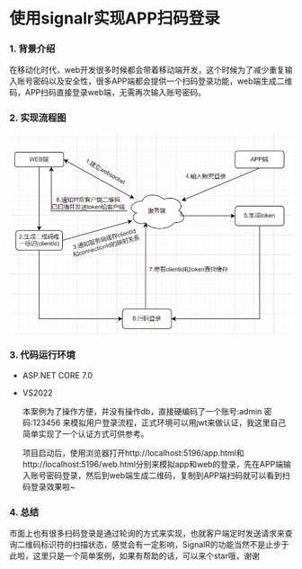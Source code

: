 # 使用signalr实现APP扫码登录
### 1. 背景介绍

在移动化时代，web开发很多时候都会带着移动端开发，这个时候为了减少重复输入账号密码以及安全性，很多APP端都会提供一个扫码登录功能，web端生成二维码，APP扫码直接登录web端，无需再次输入账号密码。

### 2. 实现流程图

![](https://github.com/DreamTom/SignalRScanLogin/blob/main/%E6%B5%81%E7%A8%8B%E5%9B%BE.png)

### 3. 代码运行环境

- ASP.NET CORE 7.0

- VS2022

  本案例为了操作方便，并没有操作db，直接硬编码了一个账号:admin  密码:123456 来模拟用户登录流程，正式环境可以用jwt来做认证，我这里自己简单实现了一个认证方式可供参考。

  项目启动后，使用浏览器打开http://localhost:5196/app.html和http://localhost:5196/web.html分别来模拟app和web的登录，先在APP端输入账号密码登录，然后到web端生成二维码，复制到APP端扫码就可以看到扫码登录效果啦~

### 4. 总结

市面上也有很多扫码登录是通过轮询的方式来实现，也就客户端定时发送请求来查询二维码标识符的扫描状态，感觉会有一定影响，SignalR的功能当然不是止步于此啦，这里只是一个简单案例，如果有帮助的话，可以来个star哦，谢谢
